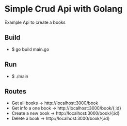 # Simple Crud Api with Golang
Example Api to create a books

## Build
  - $ go build main.go

## Run 
  - $ ./main

## Routes
  - Get all books -> http://localhost:3000/book
  - Get info a one book -> http://localhost:3000/book/{:id}
  - Create a new book -> http://localhost:3000/book/{:id}
  - Delete a book -> http://localhost:3000/book/{:id}



